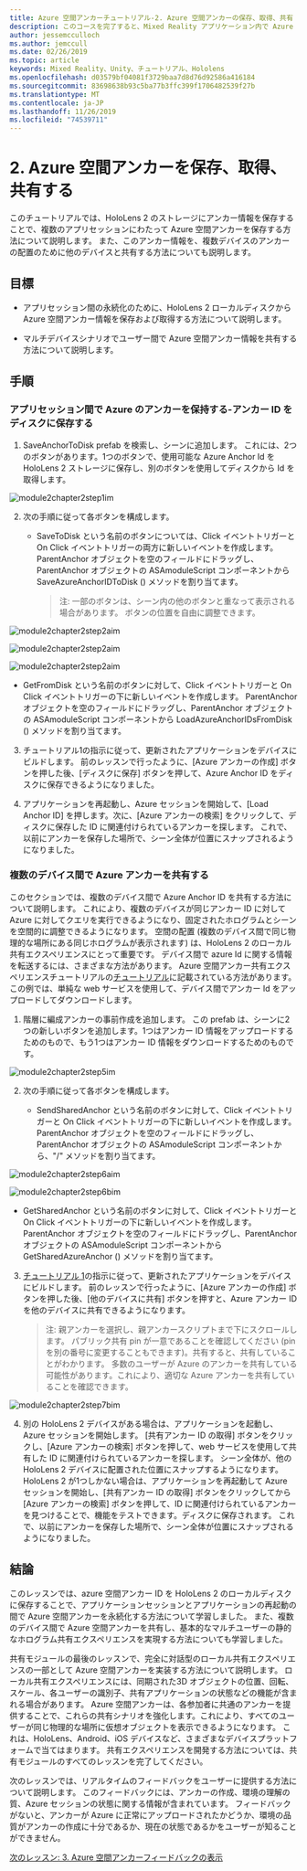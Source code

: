 ```yaml
---
title: Azure 空間アンカーチュートリアル-2. Azure 空間アンカーの保存、取得、共有
description: このコースを完了すると、Mixed Reality アプリケーション内で Azure 顔認識を実装する方法を学習することができます。
author: jessemcculloch
ms.author: jemccull
ms.date: 02/26/2019
ms.topic: article
keywords: Mixed Reality、Unity、チュートリアル、Hololens
ms.openlocfilehash: d03579bf04081f3729baa7d8d76d92586a416184
ms.sourcegitcommit: 83698638b93c5ba77b3ffc399f1706482539f27b
ms.translationtype: MT
ms.contentlocale: ja-JP
ms.lasthandoff: 11/26/2019
ms.locfileid: "74539711"
---
```

# <a name="2-saving-retrieving-and-sharing-azure-spatial-anchors"></a>2. Azure 空間アンカーを保存、取得、共有する

このチュートリアルでは、HoloLens 2 のストレージにアンカー情報を保存することで、複数のアプリセッションにわたって Azure 空間アンカーを保存する方法について説明します。 また、このアンカー情報を、複数デバイスのアンカーの配置のために他のデバイスと共有する方法についても説明します。

## <a name="objectives"></a>目標

* アプリセッション間の永続化のために、HoloLens 2 ローカルディスクから Azure 空間アンカー情報を保存および取得する方法について説明します。

* マルチデバイスシナリオでユーザー間で Azure 空間アンカー情報を共有する方法について説明します。

## <a name="instructions"></a>手順

### <a name="persist-azure-anchors-between-app-sessions---save-anchor-id-to-disk"></a>アプリセッション間で Azure のアンカーを保持する-アンカー ID をディスクに保存する

1. SaveAnchorToDisk prefab を検索し、シーンに追加します。 これには、2つのボタンがあります。1つのボタンで、使用可能な Azure Anchor Id を HoloLens 2 ストレージに保存し、別のボタンを使用してディスクから Id を取得します。

![module2chapter2step1im](images/module2chapter2step1im.PNG)

2. 次の手順に従って各ボタンを構成します。

   - SaveToDisk という名前のボタンについては、Click イベントトリガーと On Click イベントトリガーの両方に新しいイベントを作成します。 ParentAnchor オブジェクトを空のフィールドにドラッグし、ParentAnchor オブジェクトの ASAmoduleScript コンポーネントから SaveAzureAnchorIDToDisk () メソッドを割り当てます。
   
     > 注: 一部のボタンは、シーン内の他のボタンと重なって表示される場合があります。 ボタンの位置を自由に調整できます。

![module2chapter2step2aim](images/module2chapter2step2aim.PNG)

![module2chapter2step2aim](images/module2chapter2step2bim.PNG)

![module2chapter2step2aim](images/module2chapter2step2cim.PNG)


   - GetFromDisk という名前のボタンに対して、Click イベントトリガーと On Click イベントトリガーの下に新しいイベントを作成します。 ParentAnchor オブジェクトを空のフィールドにドラッグし、ParentAnchor オブジェクトの ASAmoduleScript コンポーネントから LoadAzureAnchorIDsFromDisk () メソッドを割り当てます。

3. チュートリアル1の指示に従って、更新されたアプリケーションをデバイスにビルドします。 前のレッスンで行ったように、[Azure アンカーの作成] ボタンを押した後、[ディスクに保存] ボタンを押して、Azure Anchor ID をディスクに保存できるようになりました。

4. アプリケーションを再起動し、Azure セッションを開始して、[Load Anchor ID] を押します。次に、[Azure アンカーの検索] をクリックして、ディスクに保存した ID に関連付けられているアンカーを探します。 これで、以前にアンカーを保存した場所で、シーン全体が位置にスナップされるようになりました。

### <a name="share-azure-anchors-between-multiple-devices"></a>複数のデバイス間で Azure アンカーを共有する

このセクションでは、複数のデバイス間で Azure Anchor ID を共有する方法について説明します。 これにより、複数のデバイスが同じアンカー ID に対して Azure に対してクエリを実行できるようになり、固定されたホログラムとシーンを空間的に調整できるようになります。 空間の配置 (複数のデバイス間で同じ物理的な場所にある同じホログラムが表示されます) は、HoloLens 2 のローカル共有エクスペリエンスにとって重要です。 デバイス間で azure Id に関する情報を転送するには、さまざまな方法があります。 Azure 空間アンカー共有エクスペリエンスチュートリアルの[チュートリアル](mrlearning-sharing(photon)-ch1.md)に記載されている方法があります。 この例では、単純な web サービスを使用して、デバイス間でアンカー Id をアップロードしてダウンロードします。

1. 階層に編成アンカーの事前作成を追加します。 この prefab は、シーンに2つの新しいボタンを追加します。1つはアンカー ID 情報をアップロードするためのもので、もう1つはアンカー ID 情報をダウンロードするためのものです。 

![module2chapter2step5im](images/module2chapter2step5im.PNG)

2. 次の手順に従って各ボタンを構成します。

   - SendSharedAnchor という名前のボタンに対して、Click イベントトリガーと On Click イベントトリガーの下に新しいイベントを作成します。 ParentAnchor オブジェクトを空のフィールドにドラッグし、ParentAnchor オブジェクトの ASAmoduleScript コンポーネントから、"/" メソッドを割り当てます。

![module2chapter2step6aim](images/module2chapter2step6aim.PNG)

![module2chapter2step6bim](images/module2chapter2step6bim.PNG)

   - GetSharedAnchor という名前のボタンに対して、Click イベントトリガーと On Click イベントトリガーの下に新しいイベントを作成します。 ParentAnchor オブジェクトを空のフィールドにドラッグし、ParentAnchor オブジェクトの ASAmoduleScript コンポーネントから GetSharedAzureAnchor () メソッドを割り当てます。

3. [チュートリアル 1](mrlearning-base-ch1.md)の指示に従って、更新されたアプリケーションをデバイスにビルドします。 前のレッスンで行ったように、[Azure アンカーの作成] ボタンを押した後、[他のデバイスに共有] ボタンを押すと、Azure アンカー ID を他のデバイスに共有できるようになります。

   > 注: 親アンカーを選択し、親アンカースクリプトまで下にスクロールします。 パブリック共有 pin が一意であることを確認してください (pin を別の番号に変更することもできます)。共有すると、共有していることがわかります。 多数のユーザーが Azure のアンカーを共有している可能性があります。これにより、適切な Azure アンカーを共有していることを確認できます。
   > 

![module2chapter2step7bim](images/module2chapter2step7bim.PNG)

4. 別の HoloLens 2 デバイスがある場合は、アプリケーションを起動し、Azure セッションを開始します。 [共有アンカー ID の取得] ボタンをクリックし、[Azure アンカーの検索] ボタンを押して、web サービスを使用して共有した ID に関連付けられているアンカーを探します。 シーン全体が、他の HoloLens 2 デバイスに配置された位置にスナップするようになります。 HoloLens 2 が1つしかない場合は、アプリケーションを再起動して Azure セッションを開始し、[共有アンカー ID の取得] ボタンをクリックしてから [Azure アンカーの検索] ボタンを押して、ID に関連付けられているアンカーを見つけることで、機能をテストできます。ディスクに保存されます。 これで、以前にアンカーを保存した場所で、シーン全体が位置にスナップされるようになりました。

## <a name="congratulations"></a>結論
このレッスンでは、azure 空間アンカー ID を HoloLens 2 のローカルディスクに保存することで、アプリケーションセッションとアプリケーションの再起動の間で Azure 空間アンカーを永続化する方法について学習しました。 また、複数のデバイス間で Azure 空間アンカーを共有し、基本的なマルチユーザーの静的なホログラム共有エクスペリエンスを実現する方法についても学習しました。

共有モジュールの最後のレッスンで、完全に対話型のローカル共有エクスペリエンスの一部として Azure 空間アンカーを実装する方法について説明します。 ローカル共有エクスペリエンスには、同期された3D オブジェクトの位置、回転、スケール、各ユーザーの識別子、共有アプリケーションの状態などの機能が含まれる場合があります。 Azure 空間アンカーは、各参加者に共通のアンカーを提供することで、これらの共有シナリオを強化します。これにより、すべてのユーザーが同じ物理的な場所に仮想オブジェクトを表示できるようになります。 これは、HoloLens、Android、iOS デバイスなど、さまざまなデバイスプラットフォームで当てはまります。 共有エクスペリエンスを開発する方法については、共有モジュールのすべてのレッスンを完了してください。

次のレッスンでは、リアルタイムのフィードバックをユーザーに提供する方法について説明します。 このフィードバックには、アンカーの作成、環境の理解の質、Azure セッションの状態に関する情報が含まれています。 フィードバックがないと、アンカーが Azure に正常にアップロードされたかどうか、環境の品質がアンカーの作成に十分であるか、現在の状態であるかをユーザーが知ることができません。

[次のレッスン: 3. Azure 空間アンカーフィードバックの表示](mrlearning-asa-ch3.md)

